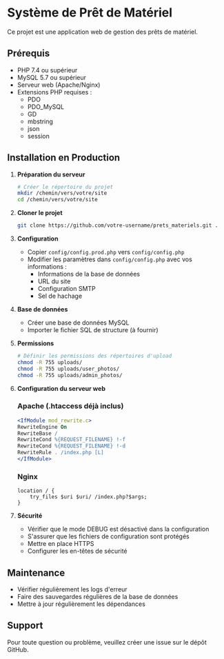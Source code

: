# Système de Prêt de Matériel

Ce projet est une application web de gestion des prêts de matériel.

## Prérequis

- PHP 7.4 ou supérieur
- MySQL 5.7 ou supérieur
- Serveur web (Apache/Nginx)
- Extensions PHP requises :
  - PDO
  - PDO_MySQL
  - GD
  - mbstring
  - json
  - session

## Installation en Production

1. **Préparation du serveur**
   ```bash
   # Créer le répertoire du projet
   mkdir /chemin/vers/votre/site
   cd /chemin/vers/votre/site
   ```

2. **Cloner le projet**
   ```bash
   git clone https://github.com/votre-username/prets_materiels.git .
   ```

3. **Configuration**
   - Copier `config/config.prod.php` vers `config/config.php`
   - Modifier les paramètres dans `config/config.php` avec vos informations :
     - Informations de la base de données
     - URL du site
     - Configuration SMTP
     - Sel de hachage

4. **Base de données**
   - Créer une base de données MySQL
   - Importer le fichier SQL de structure (à fournir)

5. **Permissions**
   ```bash
   # Définir les permissions des répertoires d'upload
   chmod -R 755 uploads/
   chmod -R 755 uploads/user_photos/
   chmod -R 755 uploads/admin_photos/
   ```

6. **Configuration du serveur web**
   
   ### Apache (.htaccess déjà inclus)
   ```apache
   <IfModule mod_rewrite.c>
   RewriteEngine On
   RewriteBase /
   RewriteCond %{REQUEST_FILENAME} !-f
   RewriteCond %{REQUEST_FILENAME} !-d
   RewriteRule . /index.php [L]
   </IfModule>
   ```

   ### Nginx
   ```nginx
   location / {
       try_files $uri $uri/ /index.php?$args;
   }
   ```

7. **Sécurité**
   - Vérifier que le mode DEBUG est désactivé dans la configuration
   - S'assurer que les fichiers de configuration sont protégés
   - Mettre en place HTTPS
   - Configurer les en-têtes de sécurité

## Maintenance

- Vérifier régulièrement les logs d'erreur
- Faire des sauvegardes régulières de la base de données
- Mettre à jour régulièrement les dépendances

## Support

Pour toute question ou problème, veuillez créer une issue sur le dépôt GitHub. 